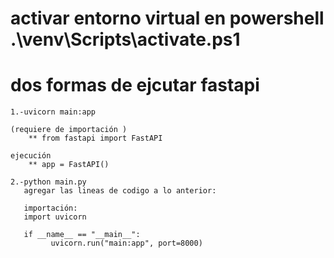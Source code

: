 # activar entorno virtual en powershell .\venv\Scripts\activate.ps1 

# dos formas de ejcutar fastapi
    1.-uvicorn main:app 
   
    (requiere de importación ) 
        ** from fastapi import FastAPI
    
    ejecución 
        ** app = FastAPI()
    
    2.-python main.py
       agregar las lineas de codigo a lo anterior:    
       
       importación:
       import uvicorn 

       if __name__ == "__main__":
             uvicorn.run("main:app", port=8000) 
